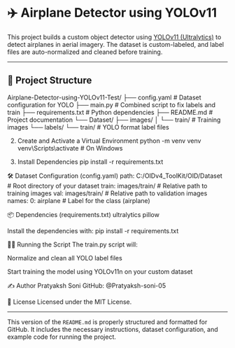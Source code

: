  # ✈️ Airplane Detector using YOLOv11

This project builds a custom object detector using [YOLOv11 (Ultralytics)](https://github.com/ultralytics/ultralytics) to detect airplanes in aerial imagery. The dataset is custom-labeled, and label files are auto-normalized and cleaned before training.

---

## 📁 Project Structure

Airplane-Detector-using-YOLOv11-Test/ ├── config.yaml # Dataset configuration for YOLO ├── main.py # Combined script to fix labels and train ├── requirements.txt # Python dependencies ├── README.md # Project documentation └── Dataset/ ├── images/ │ └── train/ # Training images └── labels/ └── train/ # YOLO format label files

2. Create and Activate a Virtual Environment
   python -m venv venv
venv\Scripts\activate         # On Windows

3. Install Dependencies
pip install -r requirements.txt

🛠️ Dataset Configuration (config.yaml)
path: C:/OIDv4_ToolKit/OID/Dataset  # Root directory of your dataset
train: images/train/                # Relative path to training images
val: images/train/                  # Relative path to validation images
names:
  0: airplane                       # Label for the class (airplane)

📦 Dependencies (requirements.txt)
ultralytics
pillow

Install the dependencies with:
pip install -r requirements.txt

🏃‍♂️ Running the Script
The train.py script will:

Normalize and clean all YOLO label files

Start training the model using YOLOv11n on your custom dataset

✍️ Author
Pratyaksh Soni
GitHub: @Pratyaksh-soni-05

📄 License
Licensed under the MIT License.

---

This version of the `README.md` is properly structured and formatted for GitHub. It includes the necessary instructions, dataset configuration, and example code for running the project.

